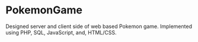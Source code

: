 # PokemonGame
Designed server and client side of web based Pokemon game.  Implemented using PHP, SQL, JavaScript, and, HTML/CSS.
